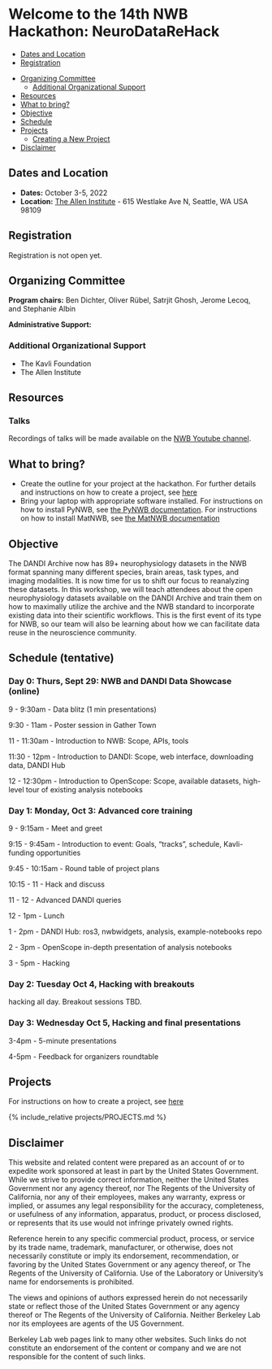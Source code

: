 # Welcome to the 14th NWB Hackathon: NeuroDataReHack

  * [Dates and Location](#dates-and-location)
  * [Registration](#registration)
<!-- * [Logistics](#logistics) -->
  * [Organizing Committee](#organizing-committee)
    * [Additional Organizational Support](#additional-organizational-support)
  * [Resources](#resources)
  * [What to bring?](#what-to-bring)
  * [Objective](#objective)
  * [Schedule](#schedule)
  * [Projects](#projects)
     * [Creating a New Project](projects/README.md)
  * [Disclaimer](#disclaimer)
  
## Dates and Location

- **Dates:** October 3-5, 2022
- **Location:** [The Allen Institute](https://alleninstitute.org/) - 615 Westlake Ave N, Seattle, WA USA 98109

## Registration

Registration is not open yet.

<!--
## Logistics

**Housing:** 

**Travel:** 

-->

## Organizing Committee

**Program chairs:** Ben Dichter, Oliver Rübel, Satrjit Ghosh, Jerome Lecoq, and Stephanie Albin

**Administrative Support:** 

### Additional Organizational Support

- The Kavli Foundation
- The Allen Institute

## Resources

### Talks

Recordings of talks will be made available on the [NWB Youtube channel](https://www.youtube.com/channel/UCfD_mU-EFz135a9TpNFJP5A).

## What to bring?

* Create the outline for your project at the hackathon. For further details and instructions on how to create a project, see [here](projects/README.md)
* Bring your laptop with appropriate software installed. For instructions on how to install PyNWB, see [the PyNWB documentation](http://pynwb.readthedocs.io/en/latest/getting_started.html#installation). For instructions on how to install MatNWB, see [the MatNWB documentation](https://github.com/NeurodataWithoutBorders/matnwb/blob/master/README.md)

## Objective

The DANDI Archive now has 89+ neurophysiology datasets in the NWB format spanning many different species, brain 
areas, task types, and imaging modalities. It is now time for us to shift our focus to reanalyzing these datasets. 
In this workshop, we will teach attendees about the open neurophysiology datasets available on the DANDI Archive and 
train them on how to maximally utilize the archive and the NWB standard to incorporate existing data into their 
scientific workflows. This is the first event of its type for NWB, so our team will also be learning 
about how we can facilitate data reuse in the neuroscience community.

## Schedule (tentative)
### Day 0: Thurs, Sept 29: NWB and DANDI Data Showcase (online)
9 - 9:30am - Data blitz (1 min presentations)

9:30 - 11am - Poster session in Gather Town

11 - 11:30am - Introduction to NWB: Scope, APIs, tools

11:30 - 12pm - Introduction to DANDI: Scope, web interface, downloading data, DANDI Hub

12 - 12:30pm - Introduction to OpenScope: Scope, available datasets, high-level tour of existing analysis notebooks

### Day 1: Monday, Oct 3: Advanced core training
9 - 9:15am - Meet and greet

9:15 - 9:45am - Introduction to event: Goals, “tracks”, schedule, Kavli-funding opportunities

9:45 - 10:15am - Round table of project plans

10:15 - 11 - Hack and discuss

11 - 12 - Advanced DANDI queries

12 - 1pm - Lunch

1 - 2pm - DANDI Hub: ros3, nwbwidgets, analysis, example-notebooks repo

2 - 3pm - OpenScope in-depth presentation of analysis notebooks

3 - 5pm - Hacking


### Day 2: Tuesday Oct 4, Hacking with breakouts
hacking all day. Breakout sessions TBD.


### Day 3: Wednesday Oct 5, Hacking and final presentations
3-4pm - 5-minute presentations

4-5pm - Feedback for organizers roundtable





## Projects

<a name="ProjectsList"/>

For instructions on how to create a project, see [here](projects/README.md)

{% include_relative projects/PROJECTS.md %}

## Disclaimer

This website and related content were prepared as an account of or to expedite work sponsored at least in part by the United States Government. While we strive to provide correct information, neither the United States Government nor any agency thereof, nor The Regents of the University of California, nor any of their employees, makes any warranty, express or implied, or assumes any legal responsibility for the accuracy, completeness, or usefulness of any information, apparatus, product, or process disclosed, or represents that its use would not infringe privately owned rights.

Reference herein to any specific commercial product, process, or service by its trade name, trademark, manufacturer, or otherwise, does not necessarily constitute or imply its endorsement, recommendation, or favoring by the United States Government or any agency thereof, or The Regents of the University of California.  Use of the Laboratory or University’s name for endorsements is prohibited.

The views and opinions of authors expressed herein do not necessarily state or reflect those of the United States Government or any agency thereof or The Regents of the University of California.  Neither Berkeley Lab nor its employees are agents of the US Government.

Berkeley Lab web pages link to many other websites.  Such links do not constitute an endorsement of the content or company and we are not responsible for the content of such links.
